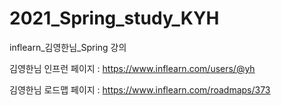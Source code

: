 # 2021_Spring_study_KYH
inflearn_김영한님_Spring 강의

김영한님 인프런 페이지 : https://www.inflearn.com/users/@yh

김영한님 로드맵 페이지 : https://www.inflearn.com/roadmaps/373
